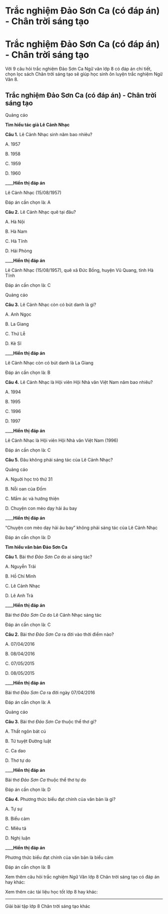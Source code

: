 # Trắc nghiệm Đảo Sơn Ca (có đáp án) - Chân trời sáng tạo

# Trắc nghiệm Đảo Sơn Ca (có đáp án) - Chân trời sáng tạo

Với 9 câu hỏi trắc nghiệm Đảo Sơn Ca Ngữ văn lớp 8 có đáp án chi tiết, chọn lọc sách Chân trời sáng tạo sẽ giúp học sinh ôn luyện trắc nghiệm Ngữ Văn 8.

## Trắc nghiệm Đảo Sơn Ca (có đáp án) - Chân trời sáng tạo

Quảng cáo

**Tìm hiểu tác giả Lê Cảnh Nhạc**

**Câu 1.** Lê Cảnh Nhạc sinh năm bao nhiêu?

A. 1957

B. 1958

C. 1959

D. 1960

____**Hiển thị đáp án**

Lê Cảnh Nhạc (15/08/1957)

Đáp án cần chọn là: A

**Câu 2.** Lê Cảnh Nhạc quê tại đâu?

A. Hà Nội

B. Hà Nam

C. Hà Tĩnh

D. Hải Phòng

____**Hiển thị đáp án**

Lê Cảnh Nhạc (15/08/1957), quê xã Đức Bồng, huyện Vũ Quang, tỉnh Hà Tĩnh

Đáp án cần chọn là: C

Quảng cáo

**Câu 3.** Lê Cảnh Nhạc còn có bút danh là gì?

A. Anh Ngọc

B. La Giang

C. Thứ Lễ

D. Kẻ Sĩ

____**Hiển thị đáp án**

Lê Cảnh Nhạc còn có bút danh là La Giang

Đáp án cần chọn là: B

**Câu 4.** Lê Cảnh Nhạc là Hội viên Hội Nhà văn Việt Nam năm bao nhiêu?

A. 1994

B. 1995

C. 1996

D. 1997

____**Hiển thị đáp án**

Lê Cảnh Nhạc là Hội viên Hội Nhà văn Việt Nam (1996)

Đáp án cần chọn là: C

**Câu 5.** Đâu không phải sáng tác của Lê Cảnh Nhạc?

Quảng cáo

A. Nguời học trò thứ 31

B. Nỗi oan của Đốm

C. Mầm ác và hướng thiện

D. Chuyện con mèo dạy hải âu bay

____**Hiển thị đáp án**

“Chuyện con mèo dạy hải âu bay” không phải sáng tác của Lê Cảnh Nhạc

Đáp án cần chọn là: D

**Tìm hiểu văn bản Đảo Sơn Ca**

**Câu 1.** Bài thơ  _Đảo Sơn Ca_ do ai sáng tác?

A. Nguyễn Trãi

B. Hồ Chí Minh

C. Lê Cảnh Nhạc

D. Lê Anh Trà

____**Hiển thị đáp án**

Bài thơ  _Đảo Sơn Ca_ do Lê Cảnh Nhạc sáng tác

Đáp án cần chọn là: C

**Câu 2.** Bài thơ  _Đảo Sơn Ca_ ra đời vào thời điểm nào?

A. 07/04/2016

B. 08/04/2016

C. 07/05/2015

D. 08/05/2015

____**Hiển thị đáp án**

Bài thơ  _Đảo Sơn Ca_ ra đời ngày 07/04/2016

Đáp án cần chọn là: A

Quảng cáo

**Câu 3.** Bài thơ  _Đảo Sơn Ca_ thuộc thể thơ gì?

A. Thất ngôn bát cú

B. Tứ tuyệt Đường luật

C. Ca dao

D. Thơ tự do

____**Hiển thị đáp án**

Bài thơ  _Đảo Sơn Ca_ thuộc thể thơ tự do

Đáp án cần chọn là: D

**Câu 4.** Phương thức biểu đạt chính của văn bản là gì?

A. Tự sự

B. Biểu cảm

C. Miêu tả

D. Nghị luận

____**Hiển thị đáp án**

Phương thức biểu đạt chính của văn bản là biểu cảm

Đáp án cần chọn là: B

Xem thêm câu hỏi trắc nghiệm Ngữ Văn lớp 8 Chân trời sáng tạo có đáp án hay khác:

Xem thêm các tài liệu học tốt lớp 8 hay khác:

* * *

Giải bài tập lớp 8 Chân trời sáng tạo khác
